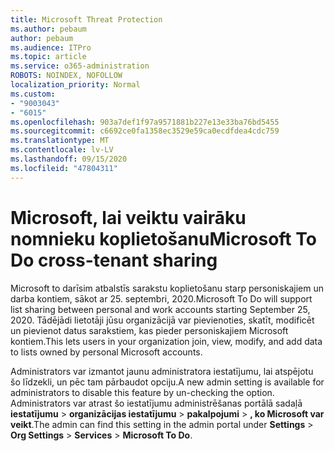 ```yaml
---
title: Microsoft Threat Protection
ms.author: pebaum
author: pebaum
ms.audience: ITPro
ms.topic: article
ms.service: o365-administration
ROBOTS: NOINDEX, NOFOLLOW
localization_priority: Normal
ms.custom:
- "9003043"
- "6015"
ms.openlocfilehash: 903a7def1f97a9571881b227e13e33ba76bd5455
ms.sourcegitcommit: c6692ce0fa1358ec3529e59ca0ecdfdea4cdc759
ms.translationtype: MT
ms.contentlocale: lv-LV
ms.lasthandoff: 09/15/2020
ms.locfileid: "47804311"
---
```

# <a name="microsoft-to-do-cross-tenant-sharing"></a><span data-ttu-id="1e2f6-102">Microsoft, lai veiktu vairāku nomnieku koplietošanu</span><span class="sxs-lookup"><span data-stu-id="1e2f6-102">Microsoft To Do cross-tenant sharing</span></span>

<span data-ttu-id="1e2f6-103">Microsoft to darīsim atbalstīs sarakstu koplietošanu starp personiskajiem un darba kontiem, sākot ar 25. septembri, 2020.</span><span class="sxs-lookup"><span data-stu-id="1e2f6-103">Microsoft To Do will support list sharing between personal and work accounts starting September 25, 2020.</span></span> <span data-ttu-id="1e2f6-104">Tādējādi lietotāji jūsu organizācijā var pievienoties, skatīt, modificēt un pievienot datus sarakstiem, kas pieder personiskajiem Microsoft kontiem.</span><span class="sxs-lookup"><span data-stu-id="1e2f6-104">This lets users in your organization join, view, modify, and add data to lists owned by personal Microsoft accounts.</span></span>

<span data-ttu-id="1e2f6-105">Administrators var izmantot jaunu administratora iestatījumu, lai atspējotu šo līdzekli, un pēc tam pārbaudot opciju.</span><span class="sxs-lookup"><span data-stu-id="1e2f6-105">A new admin setting is available for administrators to disable this feature by un-checking the option.</span></span>
<span data-ttu-id="1e2f6-106">Administrators var atrast šo iestatījumu administrēšanas portālā sadaļā **iestatījumu**  >  **organizācijas iestatījumu**  >  **pakalpojumi**  >  **, ko Microsoft var veikt**.</span><span class="sxs-lookup"><span data-stu-id="1e2f6-106">The admin can find this setting in the admin portal under **Settings** > **Org Settings** > **Services** > **Microsoft To Do**.</span></span>
